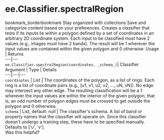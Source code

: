  
#  ee.Classifier.spectralRegion
bookmark_borderbookmark Stay organized with collections  Save and categorize content based on your preferences.
Creates a classifier that tests if its inputs lie within a polygon defined by a set of coordinates in an arbitrary 2D coordinate system. Each input to be classified must have 2 values (e.g., images must have 2 bands). The result will be 1 wherever the input values are contained within the given polygon and 0 otherwise.
Usage | Returns  
---|---  
`ee.Classifier.spectralRegion(coordinates, _schema_)`|  Classifier  
Argument | Type | Details  
---|---|---  
`coordinates` | List | The coordinates of the polygon, as a list of rings. Each ring is a list of coordinate pairs (e.g., [u1, v1, u2, v2, ..., uN, vN]). No edge may intersect any other edge. The resulting classification will be a 1 wherever the input values are within the interior of the given polygon, that is, an odd number of polygon edges must be crossed to get outside the polygon and 0 otherwise.  
`schema` | List, default: null | The classifier's schema. A list of band or property names that the classifier will operate on. Since this classifier doesn't undergo a training step, these have to be specified manually. Defaults to ['u', 'v'].  
Was this helpful?
